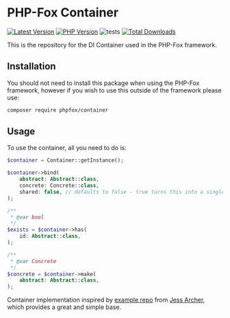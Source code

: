 # PHP-Fox Container

<!-- BADGES_START -->
[![Latest Version][badge-release]][packagist]
[![PHP Version][badge-php]][php]
![tests](https://github.com/PHP-Fox/container/workflows/run-tests/badge.svg)
[![Total Downloads](https://img.shields.io/packagist/dt/phpfox/container.svg?style=flat-square)](https://packagist.org/packages/phpfox/container)


[badge-release]: https://img.shields.io/packagist/v/phpfox/container.svg?style=flat-square&label=release
[badge-php]: https://img.shields.io/packagist/php-v/phpfox/container.svg?style=flat-square

[packagist]: https://packagist.org/packages/phpfox/container
[php]: https://php.net
<!-- BADGES_END -->

This is the repository for the DI Container used in the PHP-Fox framework.


## Installation

You should not need to install this package when using the PHP-Fox framework, however if you wish to use this outside of the framework please use:

```bash
composer require phpfox/container
```

## Usage

To use the container, all you need to do is:

```php
$container = Container::getInstance();

$container->bind(
    abstract: Abstract::class,
    concrete: Concrete::class,
    shared: false, // defaults to false - true turns this into a singleton.
);

/**
 * @var bool
 */
$exists = $container->has(
    id: Abstract::class,
);

/**
 * @var Concrete
 */
$concrete = $container->make(
    abstract: Abstract::class,
);
```

Container implementation inspired by [example repo](https://github.com/jessarcher/service-container-from-scratch) from [Jess Archer](https://github.com/jessarcher), which provides a great and simple base. 
